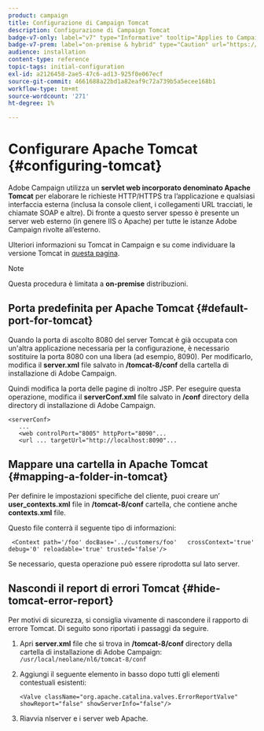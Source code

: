 ```yaml
---
product: campaign
title: Configurazione di Campaign Tomcat
description: Configurazione di Campaign Tomcat
badge-v7-only: label="v7" type="Informative" tooltip="Applies to Campaign Classic v7 only"
badge-v7-prem: label="on-premise & hybrid" type="Caution" url="https://experienceleague.adobe.com/docs/campaign-classic/using/installing-campaign-classic/architecture-and-hosting-models/hosting-models-lp/hosting-models.html" tooltip="Applies to on-premise and hybrid deployments only"
audience: installation
content-type: reference
topic-tags: initial-configuration
exl-id: a2126458-2ae5-47c6-ad13-925f0e067ecf
source-git-commit: 4661688a22bd1a82eaf9c72a739b5a5ecee168b1
workflow-type: tm+mt
source-wordcount: '271'
ht-degree: 1%

---
```


# Configurare Apache Tomcat {#configuring-tomcat}



Adobe Campaign utilizza un **servlet web incorporato denominato Apache Tomcat** per elaborare le richieste HTTP/HTTPS tra l’applicazione e qualsiasi interfaccia esterna (inclusa la console client, i collegamenti URL tracciati, le chiamate SOAP e altre). Di fronte a questo server spesso è presente un server web esterno (in genere IIS o Apache) per tutte le istanze Adobe Campaign rivolte all’esterno.

Ulteriori informazioni su Tomcat in Campaign e su come individuare la versione Tomcat in [questa pagina](../../production/using/locate-tomcat-version.md).

>[!NOTE]
>
>Questa procedura è limitata a **on-premise** distribuzioni.

## Porta predefinita per Apache Tomcat {#default-port-for-tomcat}

Quando la porta di ascolto 8080 del server Tomcat è già occupata con un&#39;altra applicazione necessaria per la configurazione, è necessario sostituire la porta 8080 con una libera (ad esempio, 8090). Per modificarlo, modifica il **server.xml** file salvato in **/tomcat-8/conf** della cartella di installazione di Adobe Campaign.

Quindi modifica la porta delle pagine di inoltro JSP. Per eseguire questa operazione, modifica il **serverConf.xml** file salvato in **/conf** directory della directory di installazione di Adobe Campaign.

```
<serverConf>
   ...
   <web controlPort="8005" httpPort="8090"...
   <url ... targetUrl="http://localhost:8090"...
```

## Mappare una cartella in Apache Tomcat {#mapping-a-folder-in-tomcat}

Per definire le impostazioni specifiche del cliente, puoi creare un’ **user_contexts.xml** file in **/tomcat-8/conf** cartella, che contiene anche **contexts.xml** file.

Questo file conterrà il seguente tipo di informazioni:

```
 <Context path='/foo' docBase='../customers/foo'   crossContext='true' debug='0' reloadable='true' trusted='false'/>
```

Se necessario, questa operazione può essere riprodotta sul lato server.

## Nascondi il report di errori Tomcat {#hide-tomcat-error-report}

Per motivi di sicurezza, si consiglia vivamente di nascondere il rapporto di errore Tomcat. Di seguito sono riportati i passaggi da seguire.

1. Apri **server.xml** file che si trova in **/tomcat-8/conf** directory della cartella di installazione di Adobe Campaign:  `/usr/local/neolane/nl6/tomcat-8/conf`
1. Aggiungi il seguente elemento in basso dopo tutti gli elementi contestuali esistenti:

   ```
   <Valve className="org.apache.catalina.valves.ErrorReportValve" showReport="false" showServerInfo="false"/>
   ```

1. Riavvia nlserver e i server web Apache.
